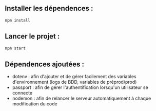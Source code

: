 ## Installer les dépendences :
```bash
npm install
```

## Lancer le projet :
```bash
npm start
```

## Dépendences ajoutées :

- dotenv : afin d'ajouter et de gérer facilement des variables d'environnement (logs de BDD, variables de préprod/prod)  
- passport : afin de gérer l'authentification lorsqu'un utilisateur se connecte
- nodemon : afin de relancer le serveur automatiquement à chaque modification du code